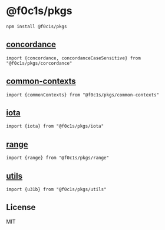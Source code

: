 # @f0c1s/pkgs

`npm install @f0c1s/pkgs`

## [concordance](./src/concordance/README.md)

`import {concordance, concordanceCaseSensitive} from "@f0c1s/pkgs/corcordance"`

## [common-contexts](./src/common-contexts/README.md)

`import {commonContexts} from "@f0c1s/pkgs/common-contexts"`

## [iota](./src/iota/README.md)

`import {iota} from "@f0c1s/pkgs/iota"`

## [range](./src/range/README.md)

`import {range} from "@f0c1s/pkgs/range"`

## [utils](./src/utils/README.md)

`import {u31b} from "@f0c1s/pkgs/utils"`

## License

MIT
